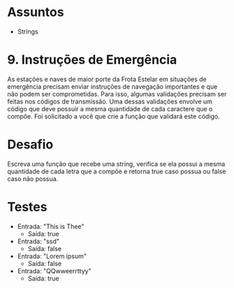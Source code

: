 # Assuntos
- Strings

# 9. Instruções de Emergência
As estações e naves de maior porte da Frota Estelar em situações de emergência precisam enviar instruções de navegação importantes e que não podem ser comprometidas.
Para isso, algumas validações precisam ser feitas nos códigos de transmissão.
Uma dessas validações envolve um código que deve possuir a mesma quantidade de cada caractere que o compõe. Foi solicitado a você que crie a função que validará este código.

# Desafio
Escreva uma função que recebe uma string, verifica se ela possui a mesma quantidade de cada letra que a compõe e retorna true caso possua ou false caso não possua.

# Testes
- Entrada: "This is Thee"
  - Saída: true
- Entrada: "ssd"
  - Saída: false
- Entrada: "Lorem ipsum"
  - Saída: false
- Entrada: "QQwweerrttyy"
  - Saída: true
